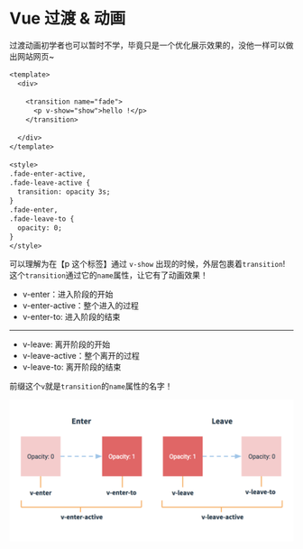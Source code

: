 # Vue 过渡 & 动画

过渡动画初学者也可以暂时不学，毕竟只是一个优化展示效果的，没他一样可以做出网站网页~

```vue
<template>
  <div>

    <transition name="fade">
      <p v-show="show">hello !</p>
    </transition>
	
  </div>
</template>

<style>
.fade-enter-active,
.fade-leave-active {
  transition: opacity 3s;
}
.fade-enter,
.fade-leave-to {
  opacity: 0;
}
</style>
```

可以理解为在【p 这个标签】通过 `v-show` 出现的时候，外层包裹着`transition`!  
这个`transition`通过它的`name`属性，让它有了动画效果！

- v-enter：进入阶段的开始
- v-enter-active：整个进入的过程
- v-enter-to: 进入阶段的结束

---

- v-leave: 离开阶段的开始
- v-leave-active：整个离开的过程
- v-leave-to: 离开阶段的结束

前缀这个`v`就是`transition`的`name`属性的名字！

![图 15](img/8bd7b265547579e122ecec58cfcf8b40be0433157ab69a063d3386ac24a847ee.png)
